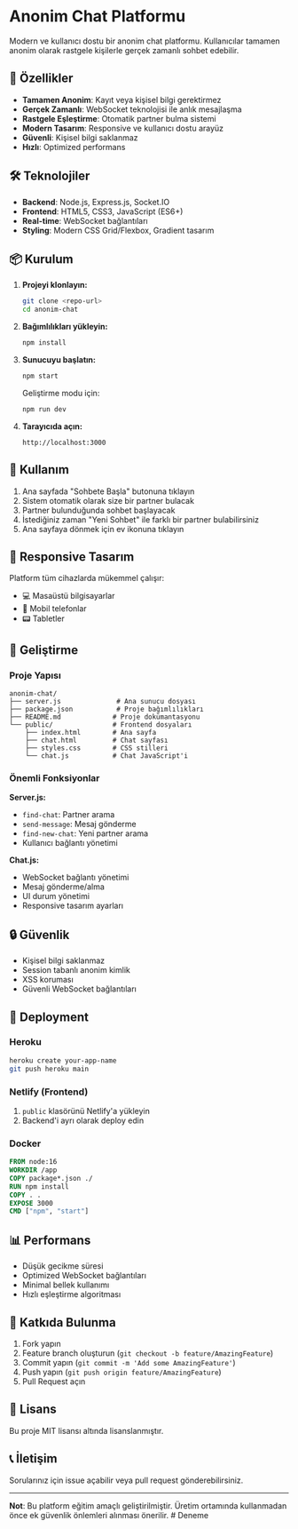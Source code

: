 # Anonim Chat Platformu

Modern ve kullanıcı dostu bir anonim chat platformu. Kullanıcılar tamamen anonim olarak rastgele kişilerle gerçek zamanlı sohbet edebilir.

## 🚀 Özellikler

- **Tamamen Anonim**: Kayıt veya kişisel bilgi gerektirmez
- **Gerçek Zamanlı**: WebSocket teknolojisi ile anlık mesajlaşma
- **Rastgele Eşleştirme**: Otomatik partner bulma sistemi
- **Modern Tasarım**: Responsive ve kullanıcı dostu arayüz
- **Güvenli**: Kişisel bilgi saklanmaz
- **Hızlı**: Optimized performans

## 🛠️ Teknolojiler

- **Backend**: Node.js, Express.js, Socket.IO
- **Frontend**: HTML5, CSS3, JavaScript (ES6+)
- **Real-time**: WebSocket bağlantıları
- **Styling**: Modern CSS Grid/Flexbox, Gradient tasarım

## 📦 Kurulum

1. **Projeyi klonlayın:**
   ```bash
   git clone <repo-url>
   cd anonim-chat
   ```

2. **Bağımlılıkları yükleyin:**
   ```bash
   npm install
   ```

3. **Sunucuyu başlatın:**
   ```bash
   npm start
   ```
   
   Geliştirme modu için:
   ```bash
   npm run dev
   ```

4. **Tarayıcıda açın:**
   ```
   http://localhost:3000
   ```

## 🎯 Kullanım

1. Ana sayfada "Sohbete Başla" butonuna tıklayın
2. Sistem otomatik olarak size bir partner bulacak
3. Partner bulunduğunda sohbet başlayacak
4. İstediğiniz zaman "Yeni Sohbet" ile farklı bir partner bulabilirsiniz
5. Ana sayfaya dönmek için ev ikonuna tıklayın

## 📱 Responsive Tasarım

Platform tüm cihazlarda mükemmel çalışır:
- 💻 Masaüstü bilgisayarlar
- 📱 Mobil telefonlar
- 📟 Tabletler

## 🔧 Geliştirme

### Proje Yapısı
```
anonim-chat/
├── server.js              # Ana sunucu dosyası
├── package.json           # Proje bağımlılıkları
├── README.md             # Proje dokümantasyonu
└── public/               # Frontend dosyaları
    ├── index.html        # Ana sayfa
    ├── chat.html         # Chat sayfası
    ├── styles.css        # CSS stilleri
    └── chat.js           # Chat JavaScript'i
```

### Önemli Fonksiyonlar

**Server.js:**
- `find-chat`: Partner arama
- `send-message`: Mesaj gönderme
- `find-new-chat`: Yeni partner arama
- Kullanıcı bağlantı yönetimi

**Chat.js:**
- WebSocket bağlantı yönetimi
- Mesaj gönderme/alma
- UI durum yönetimi
- Responsive tasarım ayarları

## 🔒 Güvenlik

- Kişisel bilgi saklanmaz
- Session tabanlı anonim kimlik
- XSS koruması
- Güvenli WebSocket bağlantıları

## 🚀 Deployment

### Heroku
```bash
heroku create your-app-name
git push heroku main
```

### Netlify (Frontend)
1. `public` klasörünü Netlify'a yükleyin
2. Backend'i ayrı olarak deploy edin

### Docker
```dockerfile
FROM node:16
WORKDIR /app
COPY package*.json ./
RUN npm install
COPY . .
EXPOSE 3000
CMD ["npm", "start"]
```

## 📊 Performans

- Düşük gecikme süresi
- Optimized WebSocket bağlantıları
- Minimal bellek kullanımı
- Hızlı eşleştirme algoritması

## 🤝 Katkıda Bulunma

1. Fork yapın
2. Feature branch oluşturun (`git checkout -b feature/AmazingFeature`)
3. Commit yapın (`git commit -m 'Add some AmazingFeature'`)
4. Push yapın (`git push origin feature/AmazingFeature`)
5. Pull Request açın

## 📝 Lisans

Bu proje MIT lisansı altında lisanslanmıştır.

## 📞 İletişim

Sorularınız için issue açabilir veya pull request gönderebilirsiniz.

---

**Not**: Bu platform eğitim amaçlı geliştirilmiştir. Üretim ortamında kullanmadan önce ek güvenlik önlemleri alınması önerilir.
#   D e n e m e  
 